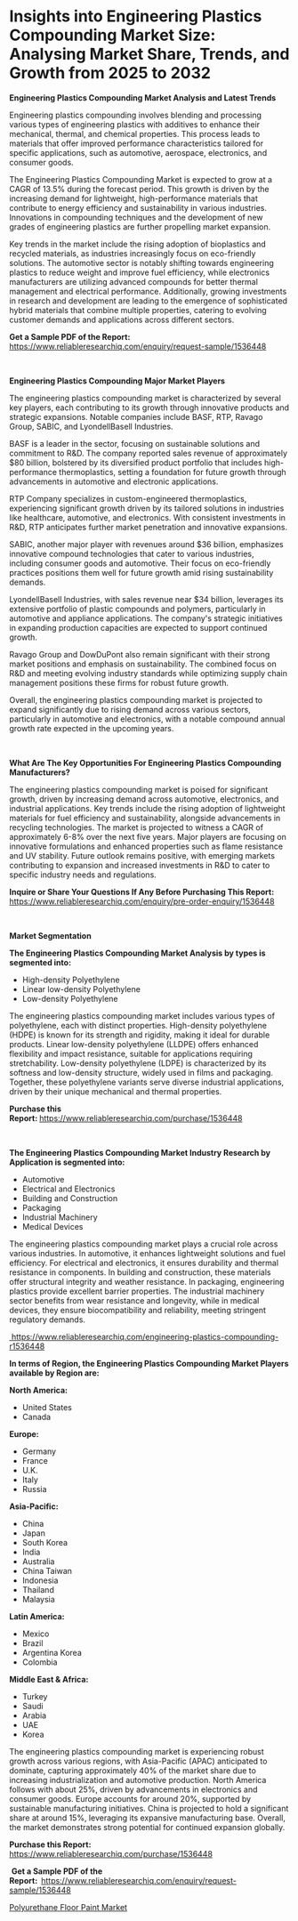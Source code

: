 <p><h1>Insights into Engineering Plastics Compounding Market Size: Analysing Market Share, Trends, and Growth from 2025 to 2032</h1></p><p><strong>Engineering Plastics Compounding Market Analysis and Latest Trends</strong></p>
<p><p>Engineering plastics compounding involves blending and processing various types of engineering plastics with additives to enhance their mechanical, thermal, and chemical properties. This process leads to materials that offer improved performance characteristics tailored for specific applications, such as automotive, aerospace, electronics, and consumer goods.</p><p>The Engineering Plastics Compounding Market is expected to grow at a CAGR of 13.5% during the forecast period. This growth is driven by the increasing demand for lightweight, high-performance materials that contribute to energy efficiency and sustainability in various industries. Innovations in compounding techniques and the development of new grades of engineering plastics are further propelling market expansion.</p><p>Key trends in the market include the rising adoption of bioplastics and recycled materials, as industries increasingly focus on eco-friendly solutions. The automotive sector is notably shifting towards engineering plastics to reduce weight and improve fuel efficiency, while electronics manufacturers are utilizing advanced compounds for better thermal management and electrical performance. Additionally, growing investments in research and development are leading to the emergence of sophisticated hybrid materials that combine multiple properties, catering to evolving customer demands and applications across different sectors.</p></p>
<p><strong>Get a Sample PDF of the Report:&nbsp;</strong> <a href="https://www.reliableresearchiq.com/enquiry/request-sample/1536448?utm_campaign=3381&utm_medium=2&utm_source=Github&utm_content=ia&utm_term=31032025&utm_id=engineering-plastics-compounding">https://www.reliableresearchiq.com/enquiry/request-sample/1536448</a></p>
<p>&nbsp;</p>
<p><strong>Engineering Plastics Compounding Major Market Players</strong></p>
<p><p>The engineering plastics compounding market is characterized by several key players, each contributing to its growth through innovative products and strategic expansions. Notable companies include BASF, RTP, Ravago Group, SABIC, and LyondellBasell Industries.</p><p>BASF is a leader in the sector, focusing on sustainable solutions and commitment to R&D. The company reported sales revenue of approximately $80 billion, bolstered by its diversified product portfolio that includes high-performance thermoplastics, setting a foundation for future growth through advancements in automotive and electronic applications.</p><p>RTP Company specializes in custom-engineered thermoplastics, experiencing significant growth driven by its tailored solutions in industries like healthcare, automotive, and electronics. With consistent investments in R&D, RTP anticipates further market penetration and innovative expansions.</p><p>SABIC, another major player with revenues around $36 billion, emphasizes innovative compound technologies that cater to various industries, including consumer goods and automotive. Their focus on eco-friendly practices positions them well for future growth amid rising sustainability demands.</p><p>LyondellBasell Industries, with sales revenue near $34 billion, leverages its extensive portfolio of plastic compounds and polymers, particularly in automotive and appliance applications. The company's strategic initiatives in expanding production capacities are expected to support continued growth.</p><p>Ravago Group and DowDuPont also remain significant with their strong market positions and emphasis on sustainability. The combined focus on R&D and meeting evolving industry standards while optimizing supply chain management positions these firms for robust future growth.</p><p>Overall, the engineering plastics compounding market is projected to expand significantly due to rising demand across various sectors, particularly in automotive and electronics, with a notable compound annual growth rate expected in the upcoming years.</p></p>
<p>&nbsp;</p>
<p><strong>What Are The Key Opportunities For Engineering Plastics Compounding Manufacturers?</strong></p>
<p><p>The engineering plastics compounding market is poised for significant growth, driven by increasing demand across automotive, electronics, and industrial applications. Key trends include the rising adoption of lightweight materials for fuel efficiency and sustainability, alongside advancements in recycling technologies. The market is projected to witness a CAGR of approximately 6-8% over the next five years. Major players are focusing on innovative formulations and enhanced properties such as flame resistance and UV stability. Future outlook remains positive, with emerging markets contributing to expansion and increased investments in R&D to cater to specific industry needs and regulations.</p></p>
<p><strong>Inquire or Share Your Questions If Any Before Purchasing This Report:</strong> <a href="https://www.reliableresearchiq.com/enquiry/pre-order-enquiry/1536448?utm_campaign=3381&utm_medium=2&utm_source=Github&utm_content=ia&utm_term=31032025&utm_id=engineering-plastics-compounding">https://www.reliableresearchiq.com/enquiry/pre-order-enquiry/1536448</a></p>
<p>&nbsp;</p>
<p><strong>Market Segmentation</strong></p>
<p><strong>The Engineering Plastics Compounding Market Analysis by types is segmented into:</strong></p>
<p><ul><li>High-density Polyethylene</li><li>Linear low-density Polyethylene</li><li>Low-density Polyethylene</li></ul></p>
<p><p>The engineering plastics compounding market includes various types of polyethylene, each with distinct properties. High-density polyethylene (HDPE) is known for its strength and rigidity, making it ideal for durable products. Linear low-density polyethylene (LLDPE) offers enhanced flexibility and impact resistance, suitable for applications requiring stretchability. Low-density polyethylene (LDPE) is characterized by its softness and low-density structure, widely used in films and packaging. Together, these polyethylene variants serve diverse industrial applications, driven by their unique mechanical and thermal properties.</p></p>
<p><strong>Purchase this Report:&nbsp;</strong><a href="https://www.reliableresearchiq.com/purchase/1536448?utm_campaign=3381&utm_medium=2&utm_source=Github&utm_content=ia&utm_term=31032025&utm_id=engineering-plastics-compounding">https://www.reliableresearchiq.com/purchase/1536448</a></p>
<p>&nbsp;</p>
<p><strong>The Engineering Plastics Compounding Market Industry Research by Application is segmented into:</strong></p>
<p><ul><li>Automotive</li><li>Electrical and Electronics</li><li>Building and Construction</li><li>Packaging</li><li>Industrial Machinery</li><li>Medical Devices</li></ul></p>
<p><p>The engineering plastics compounding market plays a crucial role across various industries. In automotive, it enhances lightweight solutions and fuel efficiency. For electrical and electronics, it ensures durability and thermal resistance in components. In building and construction, these materials offer structural integrity and weather resistance. In packaging, engineering plastics provide excellent barrier properties. The industrial machinery sector benefits from wear resistance and longevity, while in medical devices, they ensure biocompatibility and reliability, meeting stringent regulatory demands.</p></p>
<p><a href="https://www.reliableresearchiq.com/engineering-plastics-compounding-r1536448?utm_campaign=3381&utm_medium=2&utm_source=Github&utm_content=ia&utm_term=31032025&utm_id=engineering-plastics-compounding">&nbsp;https://www.reliableresearchiq.com/engineering-plastics-compounding-r1536448</a></p>
<p><strong>In terms of Region, the Engineering Plastics Compounding Market Players available by Region are:</strong></p>
<p>
    <p> <strong> North America: </strong>
        <ul>
            <li>United States</li>
            <li>Canada</li>
        </ul>
        </p> 
    <p> <strong> Europe: </strong>
        <ul>
            <li>Germany</li>
            <li>France</li>
            <li>U.K.</li>
            <li>Italy</li>
            <li>Russia</li>
        </ul>
        </p> 
    <p> <strong> Asia-Pacific: </strong>
        <ul>
            <li>China</li>
            <li>Japan</li>
            <li>South Korea</li>
            <li>India</li>
            <li>Australia</li>
            <li>China Taiwan</li>
            <li>Indonesia</li>
            <li>Thailand</li>
            <li>Malaysia</li>
        </ul>
        </p> 
    <p> <strong> Latin America: </strong>
        <ul>
            <li>Mexico</li>
            <li>Brazil</li>
            <li>Argentina Korea</li>
            <li>Colombia</li>
        </ul>
        </p> 
    <p> <strong> Middle East & Africa: </strong>
        <ul>
            <li>Turkey</li>
            <li>Saudi</li>
            <li>Arabia</li>
            <li>UAE</li>
            <li>Korea</li>
        </ul>
    </p>
    </p>
<p><p>The engineering plastics compounding market is experiencing robust growth across various regions, with Asia-Pacific (APAC) anticipated to dominate, capturing approximately 40% of the market share due to increasing industrialization and automotive production. North America follows with about 25%, driven by advancements in electronics and consumer goods. Europe accounts for around 20%, supported by sustainable manufacturing initiatives. China is projected to hold a significant share at around 15%, leveraging its expansive manufacturing base. Overall, the market demonstrates strong potential for continued expansion globally.</p></p>
<p><strong>Purchase this Report: </strong><a href="https://www.reliableresearchiq.com/purchase/1536448?utm_campaign=3381&utm_medium=2&utm_source=Github&utm_content=ia&utm_term=31032025&utm_id=engineering-plastics-compounding">https://www.reliableresearchiq.com/purchase/1536448</a></p>
<p>&nbsp;<strong>Get a Sample PDF of the Report:&nbsp;&nbsp;</strong><a href="https://www.reliableresearchiq.com/enquiry/request-sample/1536448?utm_campaign=3381&utm_medium=2&utm_source=Github&utm_content=ia&utm_term=31032025&utm_id=engineering-plastics-compounding">https://www.reliableresearchiq.com/enquiry/request-sample/1536448</a></p>
<p><strong></strong></p>
<p><p><a href="https://github.com/leijavaagexo/Market-Research-Report-List-1/blob/main/polyurethane-floor-paint-market.md?utm_campaign=3381&utm_medium=2&utm_source=Github&utm_content=ia&utm_term=31032025&utm_id=engineering-plastics-compounding">Polyurethane Floor Paint Market</a></p></p>